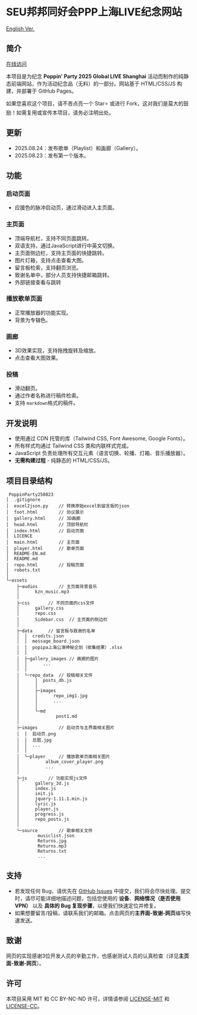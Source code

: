 # SEU邦邦同好会PPP上海LIVE纪念网站

[English Ver.](README-EN.md)

## 简介

[在线访问](https://therm4l.github.io/PoppinParty250823/)

本项目是为纪念 **Poppin' Party 2025 Global LIVE Shanghai** 活动而制作的纯静态前端网站，作为活动纪念品（无料）的一部分。网站基于 HTML/CSS/JS 构建，并部署于 GitHub Pages。

如果您喜欢这个项目，请不吝点亮一个 Star⭐ 或进行 Fork，这对我们是莫大的鼓励！如需复用或宣传本项目，请务必注明出处。

## 更新

- 2025.08.24：发布歌单（Playlist）和画廊（Gallery）。
- 2025.08.23：发布第一个版本。

## 功能

### 启动页面

- 应援色的脉冲启动页，通过滑动进入主页面。

### 主页面

- 顶端导航栏，支持不同页面跳转。
- 双语支持，通过JavaScript进行中英文切换。
- 主页面侧边栏，支持主页面的快捷跳转。
- 图片灯箱，支持点击查看大图。
- 留言板检索，支持翻页浏览。
- 致谢名单中，部分人员支持快捷邮箱跳转。
- 外部链接查看与跳转

### 播放歌单页面

- 正常播放器的功能实现。
- 背景为专辑色。

### 画廊

- 3D效果实现，支持拖拽旋转及缩放。
- 点击查看大图效果。

### 投稿

- 滑动翻页。
- 通过作者名称进行稿件检索。
- 支持 `markdown`格式的稿件。

## 开发说明

* 使用通过 CDN 托管的库（Tailwind CSS, Font Awesome, Google Fonts）。
* 所有样式均通过 Tailwind CSS 类和内联样式完成。
* JavaScript 负责处理所有交互元素（语言切换、轮播、灯箱、音乐播放器）。
* **无需构建过程** - 纯静态的 HTML/CSS/JS。

## 项目目录结构

```
 PoppinParty250823
│  .gitignore 
│  excel2json.py	// 转换原始excel到留言板的json
│  foot.html		// 协议展示
│  gallery.html		// 3D画廊
│  head.html		// 顶部导航栏
│  index.html		// 启动页面
│  LICENCE
│  main.html		// 主页面
│  player.html		// 歌单页面
│  README-EN.md
│  README.md
│  repo.html		// 投稿页面
│  robots.txt
│  
└─assets
    ├─audios		// 主页面背景音乐
    │      kzn_music.mp3
    │  
    ├─css		// 不同页面的css文件
    │      gallery.css
    │      repo.css
    │      Sidebar.css	// 主页面的侧边栏
    │  
    ├─data		// 留言板与致谢的名单
    │  │  credits.json
    │  │  message_board.json
    │  │  popipa上海公演神秘企划（收集结果）.xlsx
    │  │  
    │  ├─gallery_images	// 画廊的图片
    │  │      ...
    │  │  
    │  └─repo_data	// 投稿相关文件
    │      │  posts_db.js
    │      │  
    │      ├─images
    │      │      repo_img1.jpg
    │      │      ...
    │      │  
    │      └─md
    │              post1.md
    │  
    ├─images		// 启动页与主界面相关图片
    │  │  启动页.png
    │  │  总图.jpg
    │  │  ...
    │  │  
    │  └─player		// 播放歌单页面相关图片
    │          album_cover_player.png
    │          ...
    │  
    ├─js		// 功能实现js文件
    │      gallery_3d.js
    │      index.js
    │      init.js
    │      jquery-1.11.1.min.js
    │      lyric.js
    │      player.js
    │      progress.js
    │      repo_posts.js
    │  
    └─source		// 歌单相关文件
            musiclist.json
            Returns.jpg
            Returns.mp3
            Returns.txt
            ...
```

## 支持

- 若发现任何 Bug，请优先在 [GitHub Issues](https://github.com/Therm4l/PoppinParty250823/issues) 中提交，我们将会尽快处理。提交时，请尽可能详细地描述问题，包括您使用的 **设备**、**网络情况（是否使用VPN）** 以及 **具体的 Bug 复现步骤**，以便我们快速定位并修复。
- 如果想要留言/投稿，请联系我们的邮箱。点击网页的**主界面-致谢-网页**编写快速发送。

## 致谢

网页的实现感谢3位开发人员的辛勤工作，也感谢测试人员的认真检查（详见**主页面-致谢-网页**）。

## 许可

本项目采用 MIT 和 CC BY-NC-ND 许可，详情请参阅 [LICENSE-MIT](LICENSE) 和 [LICENSE-CC](assets/LICENSE)。
